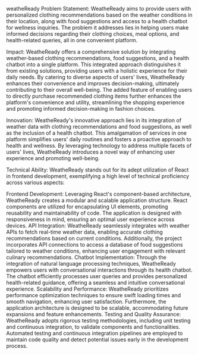 weatheReady 
Problem Statement:
WeatheReady aims to provide users with personalized clothing recommendations based on the weather conditions in their location, along with food suggestions and access to a health chatbot for wellness inquiries. The problem it addresses lies in helping users make informed decisions regarding their clothing choices, meal options, and health-related queries, all in one convenient platform.

Impact:
WeatheReady offers a comprehensive solution by integrating weather-based clothing recommendations, food suggestions, and a health chatbot into a single platform. This integrated approach distinguishes it from existing solutions, providing users with a holistic experience for their daily needs. By catering to diverse aspects of users' lives, WeatheReady enhances their convenience and improves decision-making, ultimately contributing to their overall well-being. The added feature of enabling users to directly purchase recommended clothing items further enhances the platform's convenience and utility, streamlining the shopping experience and promoting informed decision-making in fashion choices.

Innovation:
WeatheReady's innovative approach lies in its integration of weather data with clothing recommendations and food suggestions, as well as the inclusion of a health chatbot. This amalgamation of services in one platform simplifies users' daily routines and fosters a proactive approach to health and wellness. By leveraging technology to address multiple facets of users' lives, WeatheReady introduces a novel way of enhancing user experience and promoting well-being.


Technical Ability:
WeatheReady stands out for its adept utilization of React in frontend development, exemplifying a high level of technical proficiency across various aspects:

Frontend Development: Leveraging React's component-based architecture, WeatheReady creates a modular and scalable application structure. React components are utilized for encapsulating UI elements, promoting reusability and maintainability of code. The application is designed with responsiveness in mind, ensuring an optimal user experience across devices.
API Integration: WeatheReady seamlessly integrates with weather APIs to fetch real-time weather data, enabling accurate clothing recommendations based on current conditions. Additionally, the project incorporates API connections to access a database of food suggestions tailored to weather conditions, enhancing user engagement with relevant culinary recommendations.
Chatbot Implementation: Through the integration of natural language processing techniques, WeatheReady empowers users with conversational interactions through its health chatbot. The chatbot efficiently processes user queries and provides personalized health-related guidance, offering a seamless and intuitive conversational experience.
Scalability and Performance: WeatheReady prioritizes performance optimization techniques to ensure swift loading times and smooth navigation, enhancing user satisfaction. Furthermore, the application architecture is designed to be scalable, accommodating future expansions and feature enhancements.
Testing and Quality Assurance: WeatheReady adopts rigorous testing methodologies, including unit testing and continuous integration, to validate components and functionalities. Automated testing and continuous integration pipelines are employed to maintain code quality and detect potential issues early in the development process.
